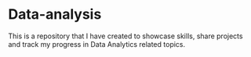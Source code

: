 # Data-analysis
This is a repository that I have created to showcase skills, share projects and track my progress in Data Analytics related topics.
